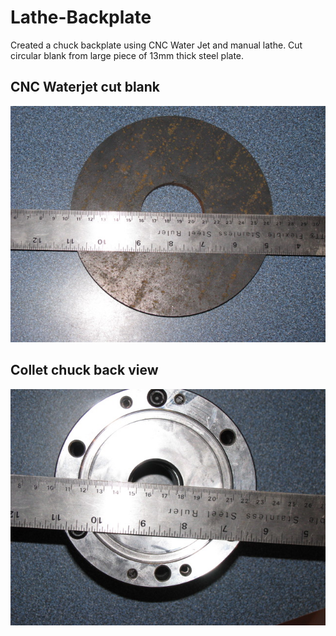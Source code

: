 # Lathe-Backplate
Created a chuck backplate using CNC Water Jet and manual lathe. Cut circular blank from large piece of 13mm thick steel plate.

## CNC Waterjet cut blank
![Ready for manual lathe](https://github.com/ThomasBement/Lathe-Backplate/blob/master/cnc_waterjet_cut_blank.JPG "CNC Waterjet cut blank")

## Collet chuck back view
![lathe collet chuck](https://github.com/ThomasBement/Lathe-Backplate/blob/master/collet_chuck_back.JPG "Back view of chuck")

